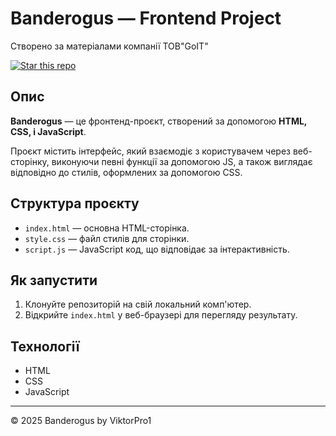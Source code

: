 # Banderogus — Frontend Project

Створено за матеріалами компанії ТОВ"GoIT"

[![Star this repo](https://img.shields.io/github/stars/ViktorPro1/Banderogus?style=social)](https://github.com/ViktorPro1/Banderogus/stargazers)

## Опис

**Banderogus** — це фронтенд-проєкт, створений за допомогою **HTML, CSS, і JavaScript**.

Проєкт містить інтерфейс, який взаємодіє з користувачем через веб-сторінку, виконуючи певні функції за допомогою JS, а також виглядає відповідно до стилів, оформлених за допомогою CSS.

## Структура проєкту

- `index.html` — основна HTML-сторінка.
- `style.css` — файл стилів для сторінки.
- `script.js` — JavaScript код, що відповідає за інтерактивність.

## Як запустити

1. Клонуйте репозиторій на свій локальний комп'ютер.
2. Відкрийте `index.html` у веб-браузері для перегляду результату.

## Технології

- HTML
- CSS
- JavaScript

---

© 2025 Banderogus by ViktorPro1
